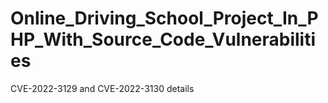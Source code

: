 # Online_Driving_School_Project_In_PHP_With_Source_Code_Vulnerabilities

CVE-2022-3129 and CVE-2022-3130 details
